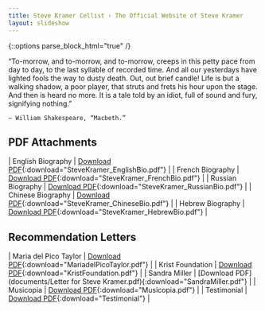 ```yaml
---
title: Steve Kramer Cellist ‹ The Official Website of Steve Kramer
layout: slideshow
---
```

{::options parse_block_html="true" /}

 “To-morrow, and to-morrow, and to-morrow, creeps in this petty pace 
 from day to day, to the last syllable of recorded time. And all our 
 yesterdays have lighted fools the way to dusty death. Out, out brief 
 candle! Life is but a walking shadow, a poor player, that struts and 
 frets his hour upon the stage. And then is heard no more. It is a tale 
 told by an idiot, full of sound and fury, signifying nothing.”
    
    — William Shakespeare, “Macbeth.”


<div class="pure-g">
<div class="pure-u-1-2">

## PDF Attachments

| English Biography  | [Download PDF](documents/SteveKramer_EnglishBio.pdf){:download="SteveKramer_EnglishBio.pdf"} |
| French Biography   | [Download PDF](documents/SteveKramer_FrenchBio.pdf){:download="SteveKramer_FrenchBio.pdf"}  |
| Russian Biography  | [Download PDF](documents/SteveKramer_RussianBio.pdf){:download="SteveKramer_RussianBio.pdf"}  |
| Chinese Biography  | [Download PDF](documents/SteveKramer_ChineseBio.pdf){:download="SteveKramer_ChineseBio.pdf"}  |
| Hebrew Biography   | [Download PDF](documents/SteveKramer_HebrewBio.pdf){:download="SteveKramer_HebrewBio.pdf"}  |

</div>
<div class="pure-u-1-2">

## Recommendation Letters

| Maria del Pico Taylor  | [Download PDF](documents/Steve_Kramer_Recommendation_Maria.pdf){:download="MariadelPicoTaylor.pdf"} |
| Krist Foundation       | [Download PDF](documents/Foundation_recommendation.pdf){:download="KristFoundation.pdf"} |
| Sandra Miller          | [Download PDF](documents/Letter for Steve Kramer.pdf){:download="SandraMiller.pdf"} |
| Musicopia              | [Download PDF](documents/Steve_Kramer_Musicopia_Recommendation.pdf){:download="Musicopia.pdf"} |
| Testimonial            | [Download PDF](documents/Kramer.pdf){:download="Testimonial"} |

</div>
</div>
